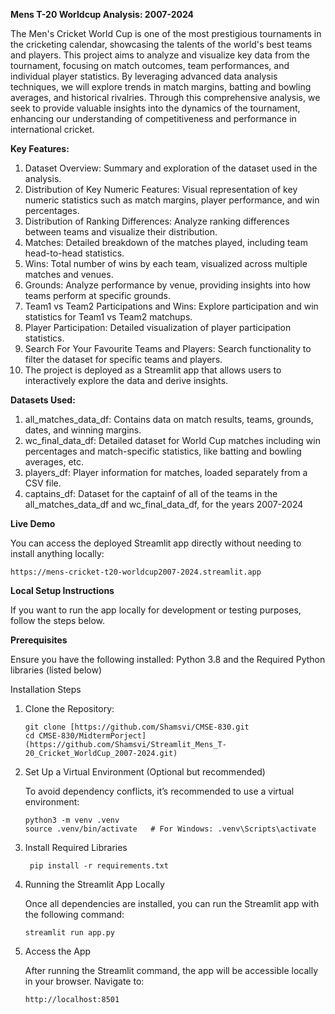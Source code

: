 **Mens T-20 Worldcup Analysis: 2007-2024**

The Men's Cricket World Cup is one of the most prestigious tournaments in the cricketing calendar, showcasing the talents of the world's best teams and players. This project aims to analyze and visualize key data from the tournament, focusing on match outcomes, team performances, and individual player statistics. By leveraging advanced data analysis techniques, we will explore trends in match margins, batting and bowling averages, and historical rivalries. Through this comprehensive analysis, we seek to provide valuable insights into the dynamics of the tournament, enhancing our understanding of competitiveness and performance in international cricket.

**Key Features:**
1.  Dataset Overview: Summary and exploration of the dataset used in the analysis.
2.  Distribution of Key Numeric Features: Visual representation of key numeric statistics such as match margins, player performance, and win percentages.
3.  Distribution of Ranking Differences: Analyze ranking differences between teams and visualize their distribution.
4.  Matches: Detailed breakdown of the matches played, including team head-to-head statistics.
5.  Wins: Total number of wins by each team, visualized across multiple matches and venues.
6.  Grounds: Analyze performance by venue, providing insights into how teams perform at specific grounds.
7.  Team1 vs Team2 Participations and Wins: Explore participation and win statistics for Team1 vs Team2 matchups.
8.  Player Participation: Detailed visualization of player participation statistics.
9.  Search For Your Favourite Teams and Players: Search functionality to filter the dataset for specific teams and players.
10. The project is deployed as a Streamlit app that allows users to interactively explore the data and derive insights.

**Datasets Used:**
1. all_matches_data_df: Contains data on match results, teams, grounds, dates, and winning margins.
2. wc_final_data_df: Detailed dataset for World Cup matches including win percentages and match-specific statistics, like batting and bowling averages, etc.
3. players_df: Player information for matches, loaded separately from a CSV file.
4. captains_df: Dataset for the captainf of all of the teams in the all_matches_data_df and wc_final_data_df, for the years 2007-2024
    
**Live Demo**

You can access the deployed Streamlit app directly without needing to install anything locally:
````
https://mens-cricket-t20-worldcup2007-2024.streamlit.app
`````

**Local Setup Instructions**

If you want to run the app locally for development or testing purposes, follow the steps below.

**Prerequisites**

Ensure you have the following installed:
      Python 3.8 and the Required Python libraries (listed below)
    
Installation Steps
1. Clone the Repository:
   `````
   git clone [https://github.com/Shamsvi/CMSE-830.git
   cd CMSE-830/MidtermPorject](https://github.com/Shamsvi/Streamlit_Mens_T-20_Cricket_WorldCup_2007-2024.git)

2. Set Up a Virtual Environment (Optional but recommended)

   To avoid dependency conflicts, it’s recommended to use a virtual environment:
   ````
   python3 -m venv .venv
   source .venv/bin/activate   # For Windows: .venv\Scripts\activate
4. Install Required Libraries
   ````
    pip install -r requirements.txt
5. Running the Streamlit App Locally

    Once all dependencies are installed, you can run the Streamlit app with the following command:
   `````
   streamlit run app.py
7. Access the App

    After running the Streamlit command, the app will be accessible locally in your browser. Navigate to:
    `````
    http://localhost:8501
    `````

